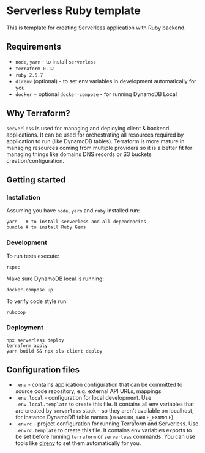 # Serverless Ruby template

This is template for creating Serverless application with Ruby backend.

## Requirements

- `node`, `yarn` - to install `serverless`
- `terraform 0.12`
- `ruby 2.5.7`
- `direnv` (optional) - to set env variables in development automatically for
  you
- `docker` + optional `docker-compose` - for running DynamoDB Local

## Why Terraform?

`serverless` is used for managing and deploying client & backend applications.
It can be used for orchestrating all resources required by application to run
(like DynamoDB tables). Terraform  is more mature in managing resources coming
from multiple providers so it is a better fit for managing things like domains
DNS records or S3 buckets creation/configuration.

## Getting started

### Installation

Assuming you have `node`, `yarn` and `ruby` installed run:

```
yarn   # to install serverless and all dependencies
bundle # to install Ruby Gems
```

### Development

To run tests execute:

```
rspec
```

Make sure DynamoDB local is running:

```
docker-compose up
```

To verify code style run:

```
rubocop
```

### Deployment

```
npx serverless deploy
terraform apply
yarn build && npx sls client deploy
```

## Configuration files

- `.env` - contains application configuration that can be committed to source
  code repository, e.g. external API URLs, mappings
- `.env.local` - configuration for local development. Use `.env.local.template`
  to create this file. It contains all env variables that are created by
  `serverless` stack - so they aren't available on localhost, for instance
  DynamoDB table names (`DYNAMODB_TABLE_EXAMPLE`)
- `.envrc` - project configuration for running Terraform and Serverless.
  Use `.envrc.template` to create this file. It contains env variables exports
  to be set before running `terraform` or `serverless` commands. You can use
  tools like [direnv](https://direnv.net) to set them automatically for you.
  
